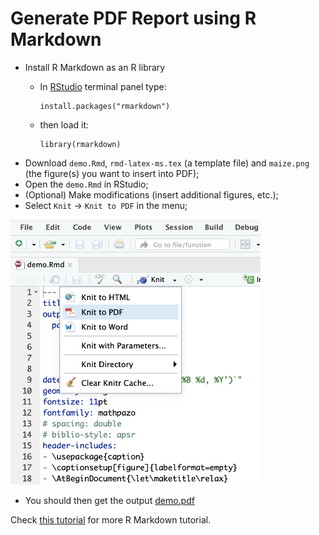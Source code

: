 # Generate PDF Report using R Markdown

* Install R Markdown as an R library
  * In [RStudio](https://www.rstudio.com) terminal panel type:

        install.packages("rmarkdown")

  * then load it:

        library(rmarkdown)

* Download `demo.Rmd`, `rmd-latex-ms.tex` (a template file) and `maize.png` (the figure(s) you want to insert into PDF);
* Open the `demo.Rmd` in RStudio;
* (Optional) Make modifications (insert additional figures, etc.);
* Select `Knit` -> `Knit to PDF` in the menu;

<img src="rmd_fig.png" width="400">

* You should then get the output [demo.pdf](demo.pdf)

Check [this tutorial](https://rmarkdown.rstudio.com/lesson-1.html) for more R Markdown tutorial.
